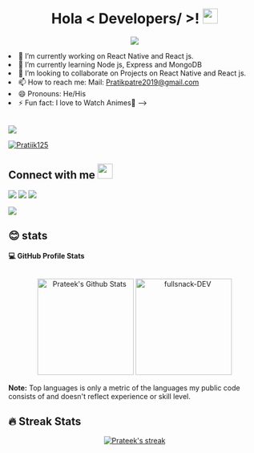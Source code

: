  <h1  align='center' > Hola < Developers/ >! <img src = "https://raw.githubusercontent.com/MartinHeinz/MartinHeinz/master/wave.gif" width = 30px> </h1>
<p align='center'>
</p>
<p align="center">
  <a href="https://github.com/DenverCoder1/readme-typing-svg"><img src="https://readme-typing-svg.herokuapp.com?lines=Always%20learning%20new%20things&center=true&width=500&height=50"></a>
</p

- 🔭 I’m currently working on React Native and React js.
- 🌱 I’m currently learning  Node js, Express and MongoDB
- 👯 I’m looking to collaborate on Projects on React Native and React js.
- 📫 How to reach me: Mail: Pratikpatre2019@gmail.com
- 😄 Pronouns: He/His
- ⚡ Fun fact: I love to Watch Animes💖
-->
 </br>
 
 ![](https://komarev.com/ghpvc/?username=fullsnack-DEV&color=blueviolet)
 
 <p align="left"> <a href="https://twitter.com/Pratiik125" target="blank"><img src="https://img.shields.io/twitter/follow/Pratiik125?logo=twitter&style=for-the-badge" alt="Pratiik125" /></a> </p>
 
 ## Connect with me <img src="https://media.giphy.com/media/iY8CRBdQXODJSCERIr/giphy.gif" width="30px">

<p align="center">

<a href="https://www.linkedin.com/in/pratik-patre-2867a1187/"><img src="https://img.shields.io/badge/-Pratik%20Patre-0077B5?style=for-the-badge&logo=Linkedin&logoColor=white"/></a>
<a href="mailto:pratikpatre2019@gmail.com"><img src="https://img.shields.io/badge/-pratikpatre2019@gmail.com-D14836?style=for-the-badge&logo=Gmail&logoColor=white"/></a>
<a href="https://instagram.com/prateeek23.me"><img src="https://img.shields.io/badge/-prateeek23-E4405F?style=for-the-badge&logo=Instagram&logoColor=white"/></a>
<!-- <a href=""><img src="https://img.shields.io/badge/-name?style=for-the-badge&logo=leetcode&logoColor=white"/></a> -->
<a href="https://twitter.com/Pratiik125"><img src="https://img.shields.io/badge/-Pratiik12504-1DA1F2?style=for-the-badge&logo=twitter&logoColor=white"/></a>
</p>

 

## 😊 stats    

  <summary><b>💻 GitHub Profile Stats</b></summary>
  <br/>
 
<p align="center">
    <a href="https://github.com/anuraghazra/github-readme-stats"><img alt="Prateek's Github Stats" src="https://github-readme-stats.vercel.app/api?username=fullsnack-DEV&show_icons=true&count_private=true&theme=dark" height="192px"/></a>
 

 <img src="https://github-readme-stats.vercel.app/api/top-langs?username=fullsnack-DEV&show_icons=true&locale=en&layout=compact&theme=dark" alt="fullsnack-DEV" height="192px"/>
</p>


 <b>Note:</b> Top languages is only a metric of the languages my public code consists of and doesn't reflect experience or skill level.


    
    
## 🔥 Streak Stats
<p align="center">
    <a href="https://github.com/fullsnack-DEV/github-readme-streak-stats">
        <img title="🔥 Get streak stats for your profile at git.io/streak-stats" alt="Prateek's streak" src="https://github-readme-streak-stats.herokuapp.com/?user=fullsnack-DEV&theme=black-ice&hide_border=true&stroke=0000&background=060A0CD0"/>
    </a>
</p>


